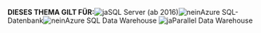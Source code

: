 <Token>**DIESES THEMA GILT FÜR:**![ja](media/yes.png)SQL Server (ab 2016)![nein](media/no.png)Azure SQL-Datenbank![nein](media/no.png)Azure SQL Data Warehouse ![ja](media/yes.png)Parallel Data Warehouse </Token>

